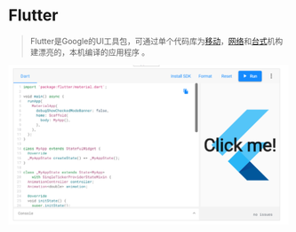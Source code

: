# Flutter

> Flutter是Google的UI工具包，可通过单个代码库为[移动](https://flutter.dev/docs)，[网络](https://flutter.dev/web)和[台式](https://flutter.dev/desktop)机构建漂亮的，本机编译的应用程序 。

![image-20210310164846727](flutter.assets/image-20210310164846727.png)